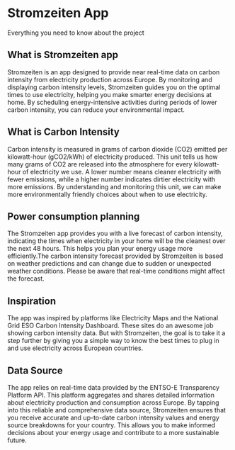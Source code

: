 # Stromzeiten App

Everything you need to know about the project

## What is Stromzeiten app

Stromzeiten is an app designed to provide near real-time data on carbon intensity from electricity production across Europe. By monitoring and displaying carbon intensity levels, Stromzeiten guides you on the optimal times to use electricity, helping you make smarter energy decisions at home. By scheduling energy-intensive activities during periods of lower carbon intensity, you can reduce your environmental impact.

## What is Carbon Intensity

Carbon intensity is measured in grams of carbon dioxide (CO2) emitted per kilowatt-hour (gCO2/kWh) of electricity produced. This unit tells us how many grams of CO2 are released into the atmosphere for every kilowatt-hour of electricity we use. A lower number means cleaner electricity with fewer emissions, while a higher number indicates dirtier electricity with more emissions. By understanding and monitoring this unit, we can make more environmentally friendly choices about when to use electricity.

## Power consumption planning

The Stromzeiten app provides you with a live forecast of carbon intensity, indicating the times when electricity in your home will be the cleanest over the next 48 hours. This helps you plan your energy usage more efficiently.The carbon intensity forecast provided by Stromzeiten is based on weather predictions and can change due to sudden or unexpected weather conditions. Please be aware that real-time conditions might affect the forecast.

## Inspiration

The app was inspired by platforms like Electricity Maps and the National Grid ESO Carbon Intensity Dashboard. These sites do an awesome job showing carbon intensity data. But with Stromzeiten, the goal is to take it a step further by giving you a simple way to know the best times to plug in and use electricity across European countries.

## Data Source 

The app relies on real-time data provided by the ENTSO-E Transparency Platform API. This platform aggregates and shares detailed information about electricity production and consumption across Europe. By tapping into this reliable and comprehensive data source, Stromzeiten ensures that you receive accurate and up-to-date carbon intensity values and energy source breakdowns for your country. This allows you to make informed decisions about your energy usage and contribute to a more sustainable future.
